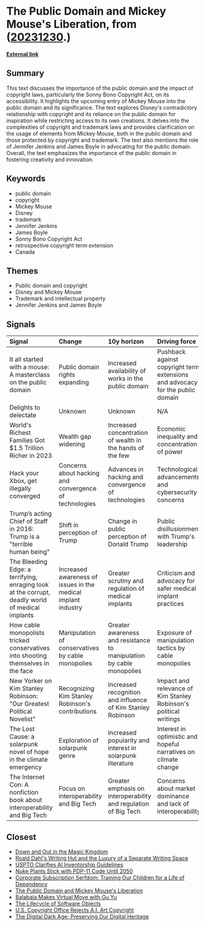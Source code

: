 # __The Public Domain and Mickey Mouse's Liberation__, from ([20231230](https://kghosh.substack.com/p/20231230).)

__[External link](https://pluralistic.net/2023/12/15/mouse-liberation-front/)__



## Summary

This text discusses the importance of the public domain and the impact of copyright laws, particularly the Sonny Bono Copyright Act, on its accessibility. It highlights the upcoming entry of Mickey Mouse into the public domain and its significance. The text explores Disney's contradictory relationship with copyright and its reliance on the public domain for inspiration while restricting access to its own creations. It delves into the complexities of copyright and trademark laws and provides clarification on the usage of elements from Mickey Mouse, both in the public domain and those protected by copyright and trademark. The text also mentions the role of Jennifer Jenkins and James Boyle in advocating for the public domain. Overall, the text emphasizes the importance of the public domain in fostering creativity and innovation.

## Keywords

* public domain
* copyright
* Mickey Mouse
* Disney
* trademark
* Jennifer Jenkins
* James Boyle
* Sonny Bono Copyright Act
* retrospective copyright term extension
* Canada

## Themes

* Public domain and copyright
* Disney and Mickey Mouse
* Trademark and intellectual property
* Jennifer Jenkins and James Boyle

## Signals

| Signal                                                                                          | Change                                                        | 10y horizon                                                          | Driving force                                                                 |
|:------------------------------------------------------------------------------------------------|:--------------------------------------------------------------|:---------------------------------------------------------------------|:------------------------------------------------------------------------------|
| It all started with a mouse: A masterclass on the public domain                                 | Public domain rights expanding                                | Increased availability of works in the public domain                 | Pushback against copyright term extensions and advocacy for the public domain |
| Delights to delectate                                                                           | Unknown                                                       | Unknown                                                              | N/A                                                                           |
| World's Richest Families Got $1.5 Trillion Richer in 2023                                       | Wealth gap widening                                           | Increased concentration of wealth in the hands of the few            | Economic inequality and concentration of power                                |
| Hack your Xbox, get illegally converged                                                         | Concerns about hacking and convergence of technologies        | Advances in hacking and convergence of technologies                  | Technological advancements and cybersecurity concerns                         |
| Trump’s acting Chief of Staff in 2016: Trump is a "terrible human being"                        | Shift in perception of Trump                                  | Change in public perception of Donald Trump                          | Public disillusionment with Trump's leadership                                |
| The Bleeding Edge: a terrifying, enraging look at the corrupt, deadly world of medical implants | Increased awareness of issues in the medical implant industry | Greater scrutiny and regulation of medical implants                  | Criticism and advocacy for safer medical implant practices                    |
| How cable monopolists tricked conservatives into shooting themselves in the face                | Manipulation of conservatives by cable monopolies             | Greater awareness and resistance to manipulation by cable monopolies | Exposure of manipulation tactics by cable monopolies                          |
| New Yorker on Kim Stanley Robinson: "Our Greatest Political Novelist"                           | Recognizing Kim Stanley Robinson's contributions              | Increased recognition and influence of Kim Stanley Robinson          | Impact and relevance of Kim Stanley Robinson's political writings             |
| The Lost Cause: a solarpunk novel of hope in the climate emergency                              | Exploration of solarpunk genre                                | Increased popularity and interest in solarpunk literature            | Interest in optimistic and hopeful narratives on climate change               |
| The Internet Con: A nonfiction book about interoperability and Big Tech                         | Focus on interoperability and Big Tech                        | Greater emphasis on interoperability and regulation of Big Tech      | Concerns about market dominance and lack of interoperability                  |

## Closest

* [Down and Out in the Magic Kingdom](aa2a288c3b4bf99252f35d3a30d17a82)
* [Roald Dahl's Writing Hut and the Luxury of a Separate Writing Space](a0aa4aeba716d3559002da147889760a)
* [USPTO Clarifies AI Inventorship Guidelines](3b1f8558dd4d35b81f17be6e7cdcd3a7)
* [Nuke Plants Stick with PDP-11 Code Until 2050](5939406bb00700661103e9480fb00613)
* [Corporate Subscription Serfdom: Training Our Children for a Life of Dependency](6bccf38c9e97c992a3f5861fc6297380)
* [The Public Domain and Mickey Mouse's Liberation](74de2147688efc7d1a1da491cd55abdb)
* [Balabala Makes Virtual Move with Gu Yu](c9ec4ffbfe911a0c5d04e95d8fa17e77)
* [The Lifecycle of Software Objects](2870beba7811820767e980801beb90bf)
* [U.S. Copyright Office Rejects A.I. Art Copyright](fc78d6a757326382f385c8b5504ad6f9)
* [The Digital Dark Age: Preserving Our Digital Heritage](86e67181c4dcbce08848023aa2929bcb)
